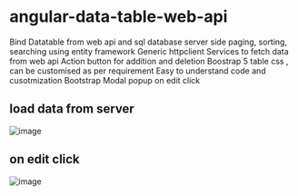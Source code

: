 # angular-data-table-web-api
Bind Datatable from web api and sql database
server side paging, sorting, searching using entity framework
Generic httpclient
Services to fetch data from web api
Action button for addition and deletion
Boostrap 5 table css , can be customised as per requirement
Easy to understand code and cusotmization
Bootstrap Modal popup on edit click

## load data from server
![image](https://user-images.githubusercontent.com/85626647/199465718-05aa706d-faa0-47aa-81f7-a130a137eed8.png)

## on edit click
![image](https://user-images.githubusercontent.com/85626647/199465801-92d16e52-895b-4e30-a37d-a1eef51c223c.png)
